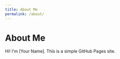```yaml
---
title: About Me
permalink: /about/
---
```


# About Me

Hi! I'm [Your Name]. This is a simple GitHub Pages site.
